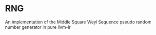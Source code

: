 # RNG

An implementation of the Middle Square Weyl Sequence pseudo random number generator in pure llvm-ir
